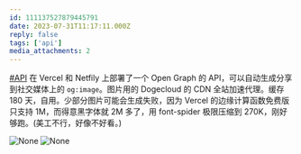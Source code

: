 ```yaml
---
id: 111137527879445791
date: 2023-07-31T11:17:11.000Z
reply: false
tags: ['api']
media_attachments: 2
---
```


[#API](https://e5n.cc/tags/API) 在 Vercel 和 Netfily 上部署了一个 Open Graph 的 API，可以自动生成分享到社交媒体上的 <code>og:image</code>。图片用的 Dogecloud 的 CDN 全站加速代理。缓存 180 天，自用。少部分图片可能会生成失败，因为 Vercel 的边缘计算函数免费版只支持 1M，而得意黑字体就 2M 多了，用 font-spider 极限压缩到 270K，刚好够跑。(美工不行，好像不好看。)

![None](https://files.e5n.cc/media_attachments/files/111/219/219/090/394/793/original/3d24db6a73adf8b1.webp)
![None](https://files.e5n.cc/media_attachments/files/111/219/219/289/455/761/original/f62eb4bcc08533cd.webp)
